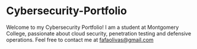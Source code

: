 # Cybersecurity-Portfolio
Welcome to my Cybersecurity Portfolio! 
I am a student at Montgomery College, passionate about cloud security, penetration testing and defensive operations. 
Feel free to contact me at fafaolivas@gmail.com 
